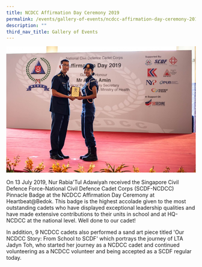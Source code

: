 ```yaml
---
title: NCDCC Affirmation Day Ceremony 2019
permalink: /events/gallery-of-events/ncdcc-affirmation-day-ceremony-2019/
description: ""
third_nav_title: Gallery of Events
---
```

![](/images/pinnacle%20award.jpg)

On 13 July 2019, Nur Rabia'Tul Adawiyah received the Singapore Civil Defence Force-National Civil Defence Cadet Corps (SCDF-NCDCC) Pinnacle Badge at the NCDCC Affirmation Day Ceremony at Heartbeat@Bedok. This badge is the highest accolade given to the most outstanding cadets who have displayed exceptional leadership qualities and have made extensive contributions to their units in school and at HQ-NCDCC at the national level. Well done to our cadet!  
  
In addition, 9 NCDCC cadets also performed a sand art piece titled 'Our NCDCC Story: From School to SCDF' which portrays the journey of LTA Jadyn Toh, who started her journey as a NCDCC cadet and continued volunteering as a NCDCC volunteer and being accepted as a SCDF regular today.